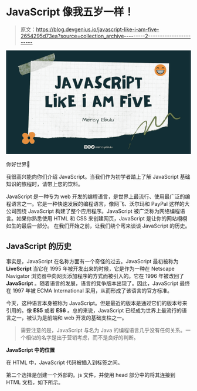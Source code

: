 # JavaScript 像我五岁一样！

> 原文：<https://blog.devgenius.io/javascript-like-i-am-five-2654295d73ea?source=collection_archive---------2----------------------->

![](img/cde683dfe50b475ae7e169dc57b6cd00.png)

你好世界🤗

我很高兴能向你们介绍 JavaScript。当我们作为初学者踏上了解 JavaScript 基础知识的旅程时，请带上您的饮料。

JavaScript 是一种专为 web 开发的编程语言，是世界上最流行、使用最广泛的编程语言之一。它是一种快速发展的编程语言，像网飞、沃尔玛和 PayPal 这样的大公司围绕 JavaScript 构建了整个应用程序。JavaScript 被广泛称为网络编程语言。如果你熟悉使用 HTML 和 CSS 来创建网页，JavaScript 是让你的网站栩栩如生的最后一部分。
在我们开始之前，让我们绕个弯来谈谈 JavaScript 的历史。

## JavaScript 的历史

事实是，JavaScript 在名称方面有一个奇怪的过去。JavaScript 最初被称为 **LiveScript** 当它在 1995 年被开发出来的时候，它是作为一种在 Netscape Navigator 浏览器中向网页添加程序的方式而被引入的。它在 1996 年被改回了 **JavaScript** 。随着语言的发展，语言的竞争版本出现了。因此，JavaScript 最终在 1997 年被 ECMA International 采用，从而形成了该语言的官方标准。

今天，这种语言本身被称为 JavaScript。但是最近的版本是通过它们的版本号来引用的。像 **ES5** 或者 **ES6** 。总的来说，JavaScript 已经成为世界上最流行的语言之一，被认为是前端和 web 开发的基础支柱之一。

> 需要注意的是，JavaScript 与名为 Java 的编程语言几乎没有任何关系。一个相似的名字是出于营销考虑，而不是良好的判断。

**JavaScript 中的位置**

在 HTML 中，JavaScript 代码被插入到标签之间。

第二个选择是创建一个外部的。js 文件，并使用 head 部分中的将其连接到 HTML 文档，如下所示。